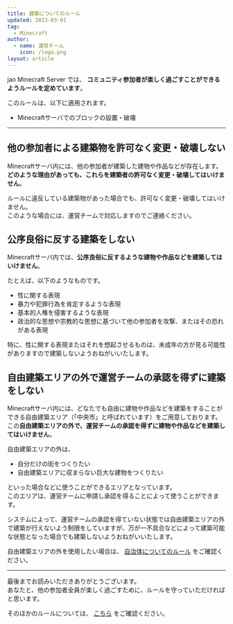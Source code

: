 ```yaml
---
title: 建築についてのルール
updated: 2023-03-01
tag:
  - Minecraft
author:
  - name: 運営チーム
    icon: /logo.png
layout: article
---
```


jao Minecraft Server では、 **コミュニティ参加者が楽しく過ごすことができるようルールを定めています**。

このルールは、以下に適用されます。

- Minecraftサーバでのブロックの設置・破壊

---

## 他の参加者による建築物を許可なく変更・破壊しない

Minecraftサーバ内には、他の参加者が建築した建物や作品などが存在します。**どのような理由があっても、これらを建築者の許可なく変更・破壊してはいけません**。

ルールに違反している建築物があった場合でも、許可なく変更・破壊してはいけません。  
このような場合には、運営チームで対応しますのでご連絡ください。

## 公序良俗に反する建築をしない

Minecraftサーバ内では、**公序良俗に反するような建物や作品などを建築してはいけません**。

たとえば、以下のようなものです。

- 性に関する表現
- 暴力や犯罪行為を肯定するような表現
- 基本的人権を侵害するような表現
- 政治的な思想や宗教的な思想に基づいて他の参加者を攻撃、またはその恐れがある表現

特に、性に関する表現またはそれを想起させるものは、未成年の方が見る可能性がありますので建築しないようおねがいいたします。

## 自由建築エリアの外で運営チームの承認を得ずに建築をしない

Minecraftサーバ内には、どなたでも自由に建物や作品などを建築をすることができる自由建築エリア（「中央市」と呼ばれています）をご用意しております。  
この**自由建築エリアの外で、運営チームの承認を得ずに建物や作品などを建築してはいけません**。

自由建築エリアの外は、

- 自分だけの街をつくりたい
- 自由建築エリアに収まらない巨大な建物をつくりたい

といった場合などに使うことができるエリアとなっています。  
このエリアは、運営チームに申請し承認を得ることによって使うことができます。

システムによって、運営チームの承認を得ていない状態では自由建築エリアの外で建築が行えないよう制限をしていますが、万が一不具合などによって建築可能な状態となった場合でも建築しないようおねがいいたします。

自由建築エリアの外を使用したい場合は、 [自治体についてのルール](/docs/rules/city) をご確認ください。

---

最後までお読みいただきありがとうございます。  
あなたと、他の参加者全員が楽しく過ごすために、ルールを守っていただければと思います。

そのほかのルールについては、 [こちら](/docs/rules) をご確認ください。
